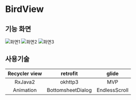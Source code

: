 # BirdView

## 기능 화면 
![화면1](https://user-images.githubusercontent.com/49590389/87665069-48026500-c7a1-11ea-9478-c656392a4eaa.gif)
![화면2](https://user-images.githubusercontent.com/49590389/87665073-4a64bf00-c7a1-11ea-94c9-b8b3bffe83b1.gif)
![화면3](https://user-images.githubusercontent.com/49590389/87665079-4b95ec00-c7a1-11ea-81b2-fdadd4e85203.gif)

## 사용기술

| Recycler view | retrofit | glide | 
|:------:|:------:|:------:|
|   RxJava2    |   okhttp3    |   MVP    |
|   Animation    |   BottomsheetDialog    |   EndlessScroll    |
